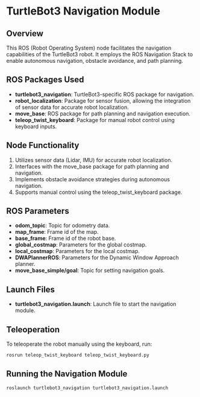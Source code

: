 # TurtleBot3 Navigation Module

## Overview
This ROS (Robot Operating System) node facilitates the navigation capabilities of the TurtleBot3 robot. It employs the ROS Navigation Stack to enable autonomous navigation, obstacle avoidance, and path planning.

## ROS Packages Used
- **turtlebot3_navigation**: TurtleBot3-specific ROS package for navigation.
- **robot_localization**: Package for sensor fusion, allowing the integration of sensor data for accurate robot localization.
- **move_base**: ROS package for path planning and navigation execution.
- **teleop_twist_keyboard**: Package for manual robot control using keyboard inputs.

## Node Functionality
1. Utilizes sensor data (Lidar, IMU) for accurate robot localization.
2. Interfaces with the move_base package for path planning and navigation.
3. Implements obstacle avoidance strategies during autonomous navigation.
4. Supports manual control using the teleop_twist_keyboard package.

## ROS Parameters
- **odom_topic**: Topic for odometry data.
- **map_frame**: Frame id of the map.
- **base_frame**: Frame id of the robot base.
- **global_costmap**: Parameters for the global costmap.
- **local_costmap**: Parameters for the local costmap.
- **DWAPlannerROS**: Parameters for the Dynamic Window Approach planner.
- **move_base_simple/goal**: Topic for setting navigation goals.

## Launch Files
- **turtlebot3_navigation.launch**: Launch file to start the navigation module.

## Teleoperation
To teleoperate the robot manually using the keyboard, run:
```bash
rosrun teleop_twist_keyboard teleop_twist_keyboard.py
```

## Running the Navigation Module
```bash
roslaunch turtlebot3_navigation turtlebot3_navigation.launch
```